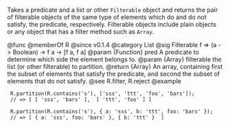Takes a predicate and a list or other `Filterable` object and returns the
pair of filterable objects of the same type of elements which do and do not
satisfy, the predicate, respectively. Filterable objects include plain objects or any object
that has a filter method such as `Array`.

@func
@memberOf R
@since v0.1.4
@category List
@sig Filterable f => (a -> Boolean) -> f a -> [f a, f a]
@param {Function} pred A predicate to determine which side the element belongs to.
@param {Array} filterable the list (or other filterable) to partition.
@return {Array} An array, containing first the subset of elements that satisfy the
        predicate, and second the subset of elements that do not satisfy.
@see R.filter, R.reject
@example

     R.partition(R.contains('s'), ['sss', 'ttt', 'foo', 'bars']);
     // => [ [ 'sss', 'bars' ],  [ 'ttt', 'foo' ] ]

     R.partition(R.contains('s'), { a: 'sss', b: 'ttt', foo: 'bars' });
     // => [ { a: 'sss', foo: 'bars' }, { b: 'ttt' }  ]
